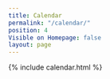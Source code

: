 ```yaml
---
title: Calendar
permalink: "/calendar/"
position: 4
Visible on Homepage: false
layout: page
---
```


{% include calendar.html %}